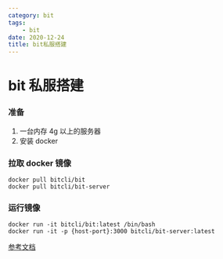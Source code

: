 ```yaml
---
category: bit
tags:
    - bit
date: 2020-12-24
title: bit私服搭建
---
```


# bit 私服搭建

### 准备

1. 一台内存 4g 以上的服务器
2. 安装 docker

### 拉取 docker 镜像

```
docker pull bitcli/bit
docker pull bitcli/bit-server
```

### 运行镜像

```
docker run -it bitcli/bit:latest /bin/bash
docker run -it -p {host-port}:3000 bitcli/bit-server:latest
```

[参考文档](https://github.com/teambit/bit/tree/master/scripts/docker-teambit-bit)
